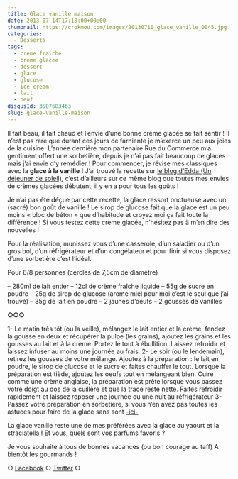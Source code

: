 ```yaml
---
title: Glace vanille maison
date: 2013-07-14T17:18:00+00:00
thumbnail: https://crokmou.com/images/20130710_glace_vanille_0045.jpg
categories:
  - Desserts
tags:
  - creme fraiche
  - creme glacee
  - dessert
  - glace
  - glucose
  - ice cream
  - lait
  - oeuf
disqusId: 3587683463
slug: glace-vanille-maison
---
```


Il fait beau, il fait chaud et l’envie d’une bonne crème glacée se fait sentir ! Il n’est pas rare que durant ces jours de farniente je m’exerce un peu aux joies de la cuisine. L’année dernière mon partenaire Rue du Commerce m’a gentiment offert une sorbetière, depuis je n’ai pas fait beaucoup de glaces mais j’ai envie d’y remédier ! Pour commencer, je révise mes classiques avec la **glace à la vanille** ! J’ai trouvé la recette sur [le blog d’Edda (Un déjeuner de soleil)](http://www.undejeunerdesoleil.com/), c’est d’ailleurs sur ce même blog que toutes mes envies de crèmes glacées débutent, il y en a pour tous les goûts !

Je n’ai pas été déçue par cette recette, la glace ressort onctueuse avec un (sacré) bon goût de vanille ! Le sirop de glucose fait que la glace est un peu moins « bloc de béton » que d’habitude et croyez moi ça fait toute la différence ! Si vous testez cette crème glacée, n’hésitez pas à m’en dire des nouvelles !

Pour la réalisation, munissez vous d’une casserole, d’un saladier ou d’un gros bol, d’un réfrigérateur et d’un congélateur et pour finir si vous disposez d’une sorbetière c’est l’idéal.

Pour 6/8 personnes
(cercles de 7,5cm de diamètre)

– 280ml de lait entier
– 12cl de crème fraîche liquide
– 55g de sucre en poudre
– 25g de sirop de glucose (arome miel pour moi c’est le seul que j’ai trouvé)
– 35g de lait en poudre
– 2 jaunes d’oeufs
– 2 gousses de vanilles

**○○○**

1- Le matin très tôt (ou la veille), mélangez le lait entier et la crème, fendez la gousse en deux et récupérer la pulpe (les grains), ajoutez les grains et les gousses au lait et à la crème. Portez le tout à ébullition. Laissez refroidir et laissez infuser au moins une journée au frais.
2- Le soir (ou le lendemain), retirez les gousses de votre mélange. Ajoutez à la préparation : le lait en poudre, le sirop de glucose et le sucre et faites chauffer le tout. Lorsque la préparation est tiède, ajoutez les oeufs tout en mélangeant bien. Cuire comme une crème anglaise, la préparation est prête lorsque vous passez votre doigt au dos de la cuillère et que la trace reste nette. Faites refroidir rapidement et laissez reposer une journée ou une nuit au réfrigérateur
3- Passez votre préparation en sorbetière, si vous n’en avez pas toutes les astuces pour faire de la glace sans sont [-ici-](http://www.undejeunerdesoleil.com/2013/06/glaces-sorbets-maison-sans-sorbetiere-astuces.html)

La glace vanille reste une de mes préférées avec la glace au yaourt et la straciatella ! Et vous, quels sont vos parfums favoris ?

Je vous souhaite à tous de bonnes vacances (ou bon courage au taff) A bientôt les gourmands !

○ [Facebook](https://www.facebook.com/crokmou.blog) ○ [Twitter](https://twitter.com/Crokmou) ○